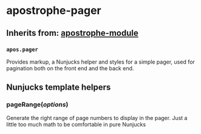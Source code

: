 # apostrophe-pager
## Inherits from: [apostrophe-module](./apostrophe-module/README.md)
### `apos.pager`
Provides markup, a Nunjucks helper and styles for a simple pager,
used for pagination both on the front end and the back end.


## Nunjucks template helpers
### pageRange(*options*)
Generate the right range of page numbers to display in the pager.
Just a little too much math to be comfortable in pure Nunjucks
